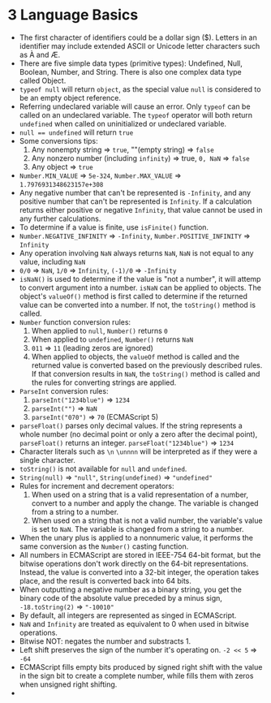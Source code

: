 # 3 Language Basics
* The first character of identifiers could be a dollar sign ($). Letters in an identifier may include extended ASCII or Unicode letter characters such as À and Æ.
* There are five simple data types (primitive types): Undefined, Null, Boolean, Number, and String. There is also one complex data type called Object.
* `typeof null` will return `object`, as the special value `null` is considered to be an empty object reference.
* Referring undeclared variable will cause an error. Only `typeof` can be called on an undeclared variable. The `typeof` operator will both return `undefined` when called on uninitialized or undeclared variable.
* `null == undefined` will return `true`
* Some conversions tips:
  1. Any nonempty string => `true`, ""(empty string) => `false`
  2. Any nonzero number (including `infinity`) => true, `0, NaN` => `false`
  3. Any object => `true`
* `Number.MIN_VALUE` => `5e-324`, `Number.MAX_VALUE` => `1.7976931348623157e+308`
* Any negative number that can't be represented is `-Infinity`, and any positive number that can't be represented is `Infinity`. If a calculation returns either positive or negative `Infinity`, that value cannot be used in any further calculations. 
* To determine if a value is finite, use `isFinite()` function.
* `Number.NEGATIVE_INFINITY` => `-Infinity`, `Number.POSITIVE_INFINITY` => `Infinity`
* Any operation involving `NaN` always returns `NaN`, `NaN` is not equal to any value, including `NaN`
* `0/0` => `NaN`, `1/0` => `Infinity`, `(-1)/0` => `-Infinity`
* `isNaN()` is used to determine if the value is "not a number", it will attemp to convert argument into a number. `isNaN` can be applied to objects. The object's `valueOf()` method is first called to determine if the returned value can be converted into a number. If not, the `toString()` method is called.
* `Number` function conversion rules:
  1. When applied to `null`, `Number()` returns `0`
  2. When applied to `undefined`, `Number()` returns `NaN`
  3. `011` => `11` (leading zeros are ignored)
  4. When applied to objects, the `valueOf` method is called and the returned value is converted based on the previously described rules. If that conversion results in `NaN`, the `toString()` method is called and the rules for converting strings are applied.
* `ParseInt` conversion rules:
  1. `parseInt("1234blue")` => `1234`
  2. `parseInt("")` => `NaN`
  3. `parseInt("070")` => `70` (ECMAScript 5)
* `parseFloat()` parses only decimal values. If the string represents a whole number (no decimal point or only a zero after the decimal point), `parseFloat()` returns an integer. `parseFloat("1234blue")` => `1234`
* Character literals such as `\n` `\unnnn` will be interpreted as if they were a single character.
* `toString()` is not available for `null` and `undefined`.
* `String(null)` => `"null"`, `String(undefined)` => `"undefined"`
* Rules for increment and decrement operators:
  1. When used on a string that is a valid representation of a number, convert to a number and apply the change. The variable is changed from a string to a number.
  2. When used on a string that is not a valid number, the variable's value is set to `NaN`. The variable is changed from a string to a number.
* When the unary plus is applied to a nonnumeric value, it performs the same conversion as the `Number()` casting function.
* All numbers in ECMAScript are stored in IEEE-754 64-bit format, but the bitwise operations don't work directly on the 64-bit representations. Instead, the value is converted into a 32-bit integer, the operation takes place, and the result is converted back into 64 bits.
* When outputting a negative number as a binary string, you get the binary code of the absolute value preceded by a minus sign, `-18.toString(2)` => `"-10010"`
* By default, all integers are represented as singed in ECMAScript.
* `NaN` and `Infinity` are treated as equivalent to 0 when used in bitwise operations.
* Bitwise NOT: negates the number and substracts 1.
* Left shift preserves the sign of the number it's operating on. `-2 << 5` => `-64`
* ECMAScript fills empty bits produced by signed right shift with the value in the sign bit to create a complete number, while fills them with zeros when unsigned right shifting.
* 